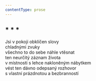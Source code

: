 ```yaml
---
contentType: prose
---
```


## \* \* \*

Jsi v pokoji obklíčen slovy  
chladnými zvuky  
všechno to do sebe náhle vtěsnat  
ten neurčitý záznam života  
v místnosti s lehce nakloněným nábytkem  
vést ten dávno odepsaný rozhovor  
s vlastní prázdnotou a bezbranností

